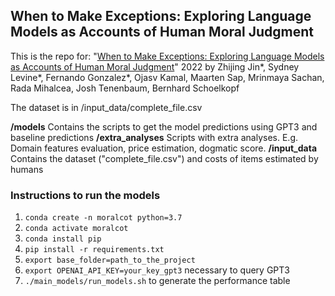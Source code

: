 ##  When to Make Exceptions: Exploring Language Models as Accounts of Human Moral Judgment

This is the repo for: "[When to Make Exceptions: Exploring Language Models as Accounts of Human Moral Judgment](https://drive.google.com/file/d/1hB_yStLu52sGUYOVwq1aQ8O-6IeqR12g/view)" 2022 by Zhijing Jin*, Sydney Levine*, Fernando Gonzalez*, Ojasv Kamal, Maarten Sap, Mrinmaya Sachan, Rada Mihalcea, Josh Tenenbaum, Bernhard Schoelkopf

The dataset is in /input_data/complete_file.csv

**/models** Contains the scripts to get the model predictions using GPT3 and baseline predictions
**/extra_analyses** Scripts with extra analyses. E.g. Domain features evaluation, price estimation, dogmatic score.
**/input_data** Contains the dataset ("complete_file.csv") and costs of items estimated by humans


### Instructions to run the models

1. `conda create -n moralcot python=3.7`
2. `conda activate moralcot`
3. `conda install pip`
4. `pip install -r requirements.txt`
5. `export base_folder=path_to_the_project`
6. `export OPENAI_API_KEY=your_key_gpt3`  necessary to query GPT3
7. `./main_models/run_models.sh` to generate the performance table
